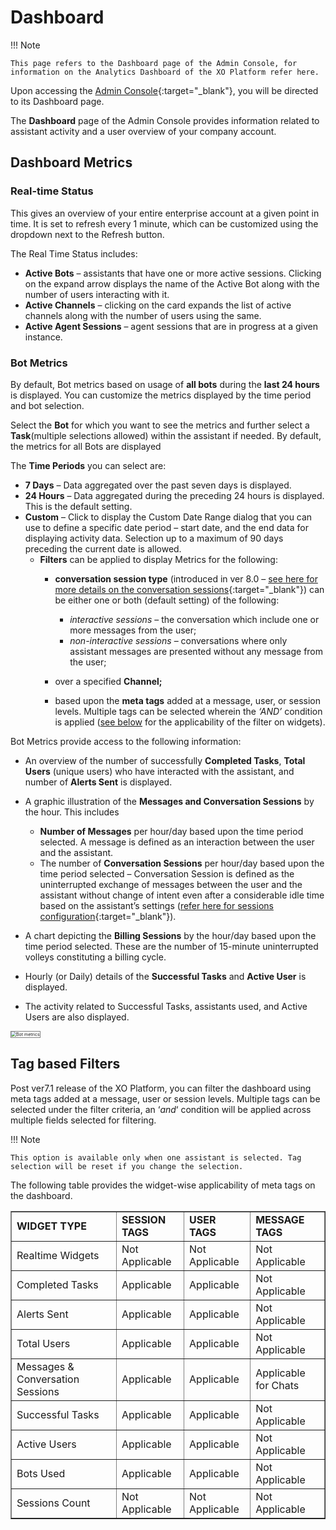 # Dashboard

!!! Note

    This page refers to the Dashboard page of the Admin Console, for information on the Analytics Dashboard of the XO Platform refer here.

Upon accessing the [Admin Console](../adminconsole){:target="_blank"}, you will be directed to its Dashboard page.

The **Dashboard** page of the Admin Console provides information related to assistant activity and a user overview of your company account.


## Dashboard Metrics

### Real-time Status

This gives an overview of your entire enterprise account at a given point in time. It is set to refresh every 1 minute, which can be customized using the dropdown next to the Refresh button.

The Real Time Status includes:

* **Active Bots** – assistants that have one or more active sessions. Clicking on the expand arrow displays the name of the Active Bot along with the number of users interacting with it.
* **Active Channels** – clicking on the card expands the list of active channels along with the number of users using the same.
* **Active Agent Sessions** – agent sessions that are in progress at a given instance.


### Bot Metrics

By default, Bot metrics based on usage of **all bots** during the **last 24 hours** is displayed. You can customize the metrics displayed by the time period and bot selection.

Select the **Bot** for which you want to see the metrics and further select a **Task**(multiple selections allowed) within the assistant if needed. By default, the metrics for all Bots are displayed

The **Time Periods** you can select are:

* **7 Days** – Data aggregated over the past seven days is displayed.
* **24 Hours** – Data aggregated during the preceding 24 hours is displayed. This is the default setting.
* **Custom** – Click to display the Custom Date Range dialog that you can use to define a specific date period – start date, and the end data for displaying activity data. Selection up to a maximum of 90 days preceding the current date is allowed.
    * **Filters** can be applied to display Metrics for the following:
        * **conversation session type** (introduced in ver 8.0 – [see here for more details on the conversation sessions](../../app-settings/advanced-settings/bot-sessions){:target="_blank"}) can be either one or both (default setting) of the following:
            * _interactive sessions_ – the conversation which include one or more messages from the user;
            * _non-interactive sessions_ – conversations where only assistant messages are presented without any message from the user;
        
        * over a specified **Channel;**
        * based upon the **meta tags** added at a message, user, or session levels. Multiple tags can be selected wherein the _‘AND’_ condition is applied ([see below](#tag-based-filters) for the applicability of the filter on widgets).

Bot Metrics provide access to the following information:

* An overview of the number of successfully **Completed Tasks**, **Total Users** (unique users) who have interacted with the assistant, and number of **Alerts Sent** is displayed.
* A graphic illustration of the **Messages and Conversation Sessions** by the hour. This includes
    * **Number of Messages** per hour/day based upon the time period selected. A message is defined as an interaction between the user and the assistant.
    * The number of **Conversation Sessions** per hour/day based upon the time period selected – Conversation Session is defined as the uninterrupted exchange of messages between the user and the assistant without change of intent even after a considerable idle time based on the assistant’s settings ([refer here for sessions configuration](../../app-settings/advanced-settings/bot-sessions){:target="_blank"}).

* A chart depicting the **Billing Sessions** by the hour/day based upon the time period selected. These are the number of 15-minute uninterrupted volleys constituting a billing cycle.
* Hourly (or Daily) details of the **Successful Tasks** and **Active User** is displayed.
* The activity related to Successful Tasks, assistants used, and Active Users are also displayed.

<img src="../images/admin-console-dashboard-img1.png" alt="Bot metrics" title="Bot metrics" style="border: 1px solid gray;zoom:50%;"/>


## Tag based Filters

Post ver7.1 release of the XO Platform, you can filter the dashboard using meta tags added at a message, user or session levels. Multiple tags can be selected under the filter criteria, an ‘_and_‘ condition will be applied across multiple fields selected for filtering.

!!! Note

    This option is available only when one assistant is selected. Tag selection will be reset if you change the selection.

The following table provides the widget-wise applicability of meta tags on the dashboard.

<table border="1">
  <tr>
   <td><strong>WIDGET TYPE</strong>
   </td>
   <td><strong>SESSION TAGS</strong>
   </td>
   <td><strong>USER TAGS</strong>
   </td>
   <td><strong>MESSAGE TAGS</strong>
   </td>
  </tr>
  <tr>
   <td>Realtime Widgets
   </td>
   <td>Not Applicable
   </td>
   <td>Not Applicable
   </td>
   <td>Not Applicable
   </td>
  </tr>
  <tr>
   <td>Completed Tasks
   </td>
   <td>Applicable
   </td>
   <td>Applicable
   </td>
   <td>Not Applicable
   </td>
  </tr>
  <tr>
   <td>Alerts Sent
   </td>
   <td>Applicable
   </td>
   <td>Applicable
   </td>
   <td>Not Applicable
   </td>
  </tr>
  <tr>
   <td>Total Users
   </td>
   <td>Applicable
   </td>
   <td>Applicable
   </td>
   <td>Not Applicable
   </td>
  </tr>
  <tr>
   <td>Messages & Conversation Sessions
   </td>
   <td>Applicable
   </td>
   <td>Applicable
   </td>
   <td>Applicable for Chats
   </td>
  </tr>
  <tr>
   <td>Successful Tasks
   </td>
   <td>Applicable
   </td>
   <td>Applicable
   </td>
   <td>Not Applicable
   </td>
  </tr>
  <tr>
   <td>Active Users
   </td>
   <td>Applicable
   </td>
   <td>Applicable
   </td>
   <td>Not Applicable
   </td>
  </tr>
  <tr>
   <td>Bots Used
   </td>
   <td>Applicable
   </td>
   <td>Applicable
   </td>
   <td>Not Applicable
   </td>
  </tr>
  <tr>
   <td>Sessions Count
   </td>
   <td>Not Applicable
   </td>
   <td>Not Applicable
   </td>
   <td>Not Applicable
   </td>
  </tr>
</table>